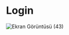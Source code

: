# Login
![Ekran Görüntüsü (43)](https://user-images.githubusercontent.com/56413015/102121768-8e91e380-3e55-11eb-98b5-54242ef98045.png)
